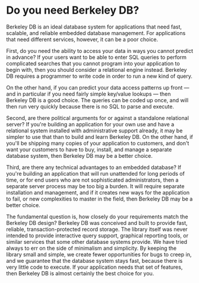 # Do you need Berkeley DB?
Berkeley DB is an ideal database system for applications that need fast, scalable, and reliable embedded database management. For applications that need different services, however, it can be a poor choice.

First, do you need the ability to access your data in ways you cannot predict in advance? If your users want to be able to enter SQL queries to perform complicated searches that you cannot program into your application to begin with, then you should consider a relational engine instead. Berkeley DB requires a programmer to write code in order to run a new kind of query.

On the other hand, if you can predict your data access patterns up front — and in particular if you need fairly simple key/value lookups — then Berkeley DB is a good choice. The queries can be coded up once, and will then run very quickly because there is no SQL to parse and execute.

Second, are there political arguments for or against a standalone relational server? If you're building an application for your own use and have a relational system installed with administrative support already, it may be simpler to use that than to build and learn Berkeley DB. On the other hand, if you'll be shipping many copies of your application to customers, and don't want your customers to have to buy, install, and manage a separate database system, then Berkeley DB may be a better choice.

Third, are there any technical advantages to an embedded database? If you're building an application that will run unattended for long periods of time, or for end users who are not sophisticated administrators, then a separate server process may be too big a burden. It will require separate installation and management, and if it creates new ways for the application to fail, or new complexities to master in the field, then Berkeley DB may be a better choice.

The fundamental question is, how closely do your requirements match the Berkeley DB design? Berkeley DB was conceived and built to provide fast, reliable, transaction-protected record storage. The library itself was never intended to provide interactive query support, graphical reporting tools, or similar services that some other database systems provide. We have tried always to err on the side of minimalism and simplicity. By keeping the library small and simple, we create fewer opportunities for bugs to creep in, and we guarantee that the database system stays fast, because there is very little code to execute. If your application needs that set of features, then Berkeley DB is almost certainly the best choice for you.

